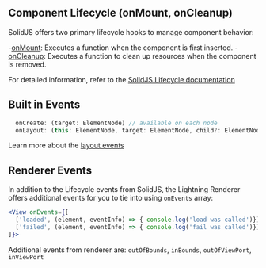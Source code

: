 ## Component Lifecycle (onMount, onCleanup)

SolidJS offers two primary lifecycle hooks to manage component behavior:

-[onMount](https://www.solidjs.com/docs/latest/api#onmount): Executes a function when the component is first inserted. -[onCleanup](https://www.solidjs.com/docs/latest/api#oncleanup): Executes a function to clean up resources when the component is removed.

For detailed information, refer to the [SolidJS Lifecycle documentation](https://docs.solidjs.com/references/api-reference/lifecycles/onMount)

## Built in Events

```jsx
  onCreate: (target: ElementNode) // available on each node
  onLayout: (this: ElementNode, target: ElementNode, child?: ElementNode, dimensions?: Dimensions)
```

Learn more about the [layout events](/flow/layout?id=layout-callbacks)

## Renderer Events

In addition to the Lifecycle events from SolidJS, the Lightning Renderer offers additional events for you to tie into using `onEvents` array:

```jsx
<View onEvents={[
  ['loaded', (element, eventInfo) => { console.log('load was called')}]
  ['failed', (element, eventInfo) => { console.log('fail was called')}]
]}>
```

Additional events from renderer are: `outOfBounds`, `inBounds`, `outOfViewPort`, `inViewPort`
